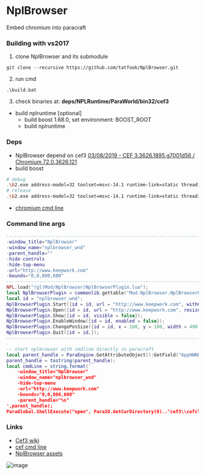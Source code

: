 # NplBrowser
Embed chromium into paracraft

### Building with vs2017
 1. clone NplBrowser and its submodule
```
git clone --recursive https://github.com/tatfook/NplBrowser.git
```
 2. run cmd 
```
.\build.bat
```
 3. check binaries at: **deps/NPLRuntime/ParaWorld/bin32/cef3**
- build nplruntime [optional]
    - build boost 1.68.0, set environment: BOOST_ROOT
    - build nplruntime

### Deps
 - NplBrowser depend on cef3 [03/08/2019 - CEF 3.3626.1895.g7001d56 / Chromium 72.0.3626.121](http://opensource.spotify.com/cefbuilds/index.html)
 - build boost
```bash
# debug
.\b2.exe address-model=32 toolset=msvc-14.1 runtime-link=static threading=multi variant=debug --with-thread --with-date_time --with-filesystem --with-system --with-chrono --with-signals --with-serialization --with-iostreams --with-regex stage
# release
.\b2.exe address-model=32 toolset=msvc-14.1 runtime-link=static threading=multi variant=release --with-thread --with-date_time --with-filesystem --with-system --with-chrono --with-signals --with-serialization --with-iostreams --with-regex stage
``` 
- [chromium cmd line](https://bitbucket.org/chromiumembedded/cef/wiki/GeneralUsage#markdown-header-command-line-arguments)
### Command line args

```lua
---------------------------------------------------------------------------
-window_title="NplBrowser"
-window_name="nplbrowser_wnd"
-parent_handle=""
-hide-controls
-hide-top-menu
-url="http://www.keepwork.com"
-bounds="0,0,800,600"
---------------------------------------------------------------------------
NPL.load("(gl)Mod/NplBrowser/NplBrowserPlugin.lua");
local NplBrowserPlugin = commonlib.gettable("Mod.NplBrowser.NplBrowserPlugin");
local id = "nplbrowser_wnd";
NplBrowserPlugin.Start({id = id, url = "http://www.keepwork.com", withControl = true, x = 0, y = 0, width = 800, height = 600, });
NplBrowserPlugin.Open({id = id, url = "http://www.keepwork.com", resize = true, x = 100, y = 100, width = 1024, height = 768, });
NplBrowserPlugin.Show({id = id, visible = false});
NplBrowserPlugin.EnableWindow({id = id, enabled = false});
NplBrowserPlugin.ChangePosSize({id = id, x = 100, y = 100, width = 400, height = 400, });
NplBrowserPlugin.Quit({id = id,});
---------------------------------------------------------------------------

-- start nplbrowser with cmdline directly in paracraft
local parent_handle = ParaEngine.GetAttributeObject():GetField("AppHWND", 0);
parent_handle = tostring(parent_handle);
local cmdLine = string.format('
    -window_title="NplBrowser" 
    -window_name="nplbrowser_wnd" 
    -hide-top-menu 
    -url="http://www.keepwork.com" 
    -bounds="0,0,800,600"
    -parent_handle="%s"
',parent_handle);
ParaGlobal.ShellExecute("open", ParaIO.GetCurDirectory(0).."cef3\\cefclient.exe", cmdLine, "", 1); 
```
### Links
- [Cef3 wiki](https://bitbucket.org/chromiumembedded/cef/wiki/Home)
- [cef cmd line](https://peter.sh/experiments/chromium-command-line-switches/)
- [NplBrowser assets](https://api.github.com/repos/tatfook/NplBrowser/releases?per_page=100)

![image](https://user-images.githubusercontent.com/5885941/55061101-e26efe80-50ad-11e9-94a9-edd185e880bd.png)


